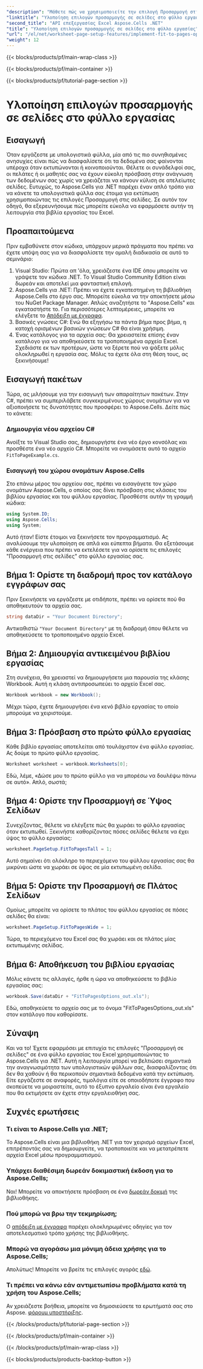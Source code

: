 ```yaml
---
"description": "Μάθετε πώς να χρησιμοποιείτε την επιλογή Προσαρμογή στις σελίδες στο Aspose.Cells για .NET για να βελτιώσετε τη μορφοποίηση του φύλλου εργασίας του Excel για καλύτερη αναγνωσιμότητα."
"linktitle": "Υλοποίηση επιλογών προσαρμογής σε σελίδες στο φύλλο εργασίας"
"second_title": "API επεξεργασίας Excel Aspose.Cells .NET"
"title": "Υλοποίηση επιλογών προσαρμογής σε σελίδες στο φύλλο εργασίας"
"url": "/el/net/worksheet-page-setup-features/implement-fit-to-pages-options/"
"weight": 12
---
```


{{< blocks/products/pf/main-wrap-class >}}

{{< blocks/products/pf/main-container >}}

{{< blocks/products/pf/tutorial-page-section >}}

# Υλοποίηση επιλογών προσαρμογής σε σελίδες στο φύλλο εργασίας

## Εισαγωγή
Όταν εργάζεστε με υπολογιστικά φύλλα, μία από τις πιο συνηθισμένες ανησυχίες είναι πώς να διασφαλίσετε ότι τα δεδομένα σας φαίνονται υπέροχα όταν εκτυπώνονται ή κοινοποιούνται. Θέλετε οι συνάδελφοί σας, οι πελάτες ή οι μαθητές σας να έχουν εύκολη πρόσβαση στην ανάγνωση των δεδομένων σας χωρίς να χρειάζεται να κάνουν κύλιση σε ατελείωτες σελίδες. Ευτυχώς, το Aspose.Cells για .NET παρέχει έναν απλό τρόπο για να κάνετε τα υπολογιστικά φύλλα σας έτοιμα για εκτύπωση χρησιμοποιώντας τις επιλογές Προσαρμογή στις σελίδες. Σε αυτόν τον οδηγό, θα εξερευνήσουμε πώς μπορείτε εύκολα να εφαρμόσετε αυτήν τη λειτουργία στα βιβλία εργασίας του Excel. 
## Προαπαιτούμενα
Πριν εμβαθύνετε στον κώδικα, υπάρχουν μερικά πράγματα που πρέπει να έχετε υπόψη σας για να διασφαλίσετε την ομαλή διαδικασία σε αυτό το σεμινάριο:
1. Visual Studio: Πρώτα απ 'όλα, χρειάζεστε ένα IDE όπου μπορείτε να γράψετε τον κώδικα .NET. Το Visual Studio Community Edition είναι δωρεάν και αποτελεί μια φανταστική επιλογή.
2. Aspose.Cells για .NET: Πρέπει να έχετε εγκατεστημένη τη βιβλιοθήκη Aspose.Cells στο έργο σας. Μπορείτε εύκολα να την αποκτήσετε μέσω του NuGet Package Manager. Απλώς αναζητήστε το "Aspose.Cells" και εγκαταστήστε το. Για περισσότερες λεπτομέρειες, μπορείτε να ελέγξετε το [Απόδειξη με έγγραφα](https://reference.aspose.com/cells/net/).
3. Βασικές γνώσεις C#: Ενώ θα εξηγήσω τα πάντα βήμα προς βήμα, η κατοχή ορισμένων βασικών γνώσεων C# θα είναι χρήσιμη.
4. Ένας κατάλογος για τα αρχεία σας: Θα χρειαστείτε επίσης έναν κατάλογο για να αποθηκεύσετε τα τροποποιημένα αρχεία Excel. Σχεδιάστε εκ των προτέρων, ώστε να ξέρετε πού να ψάξετε μόλις ολοκληρωθεί η εργασία σας.
Μόλις τα έχετε όλα στη θέση τους, ας ξεκινήσουμε!
## Εισαγωγή πακέτων
Τώρα, ας μιλήσουμε για την εισαγωγή των απαραίτητων πακέτων. Στην C#, πρέπει να συμπεριλάβετε συγκεκριμένους χώρους ονομάτων για να αξιοποιήσετε τις δυνατότητες που προσφέρει το Aspose.Cells. Δείτε πώς το κάνετε:
### Δημιουργία νέου αρχείου C#
Ανοίξτε το Visual Studio σας, δημιουργήστε ένα νέο έργο κονσόλας και προσθέστε ένα νέο αρχείο C#. Μπορείτε να ονομάσετε αυτό το αρχείο `FitToPageExample.cs`.
### Εισαγωγή του χώρου ονομάτων Aspose.Cells
Στο επάνω μέρος του αρχείου σας, πρέπει να εισαγάγετε τον χώρο ονομάτων Aspose.Cells, ο οποίος σας δίνει πρόσβαση στις κλάσεις του βιβλίου εργασίας και του φύλλου εργασίας. Προσθέστε αυτήν τη γραμμή κώδικα:
```csharp
using System.IO;
using Aspose.Cells;
using System;
```
Αυτό ήταν! Είστε έτοιμοι να ξεκινήσετε τον προγραμματισμό.
Ας αναλύσουμε την υλοποίηση σε απλά και εύπεπτα βήματα. Θα εξετάσουμε κάθε ενέργεια που πρέπει να εκτελέσετε για να ορίσετε τις επιλογές "Προσαρμογή στις σελίδες" στο φύλλο εργασίας σας.
## Βήμα 1: Ορίστε τη διαδρομή προς τον κατάλογο εγγράφων σας
Πριν ξεκινήσετε να εργάζεστε με οτιδήποτε, πρέπει να ορίσετε πού θα αποθηκευτούν τα αρχεία σας.
```csharp
string dataDir = "Your Document Directory";
```
Αντικαθιστώ `"Your Document Directory"` με τη διαδρομή όπου θέλετε να αποθηκεύσετε το τροποποιημένο αρχείο Excel.
## Βήμα 2: Δημιουργία αντικειμένου βιβλίου εργασίας
Στη συνέχεια, θα χρειαστεί να δημιουργήσετε μια παρουσία της κλάσης Workbook. Αυτή η κλάση αντιπροσωπεύει το αρχείο Excel σας.
```csharp
Workbook workbook = new Workbook();
```
Μέχρι τώρα, έχετε δημιουργήσει ένα κενό βιβλίο εργασίας το οποίο μπορούμε να χειριστούμε.
## Βήμα 3: Πρόσβαση στο πρώτο φύλλο εργασίας
Κάθε βιβλίο εργασίας αποτελείται από τουλάχιστον ένα φύλλο εργασίας. Ας δούμε το πρώτο φύλλο εργασίας.
```csharp
Worksheet worksheet = workbook.Worksheets[0];
```
Εδώ, λέμε, «Δώσε μου το πρώτο φύλλο για να μπορέσω να δουλέψω πάνω σε αυτό». Απλό, σωστά;
## Βήμα 4: Ορίστε την Προσαρμογή σε Ύψος Σελίδων
Συνεχίζοντας, θέλετε να ελέγξετε πώς θα χωράει το φύλλο εργασίας όταν εκτυπωθεί. Ξεκινήστε καθορίζοντας πόσες σελίδες θέλετε να έχει ύψος το φύλλο εργασίας:
```csharp
worksheet.PageSetup.FitToPagesTall = 1;
```
Αυτό σημαίνει ότι ολόκληρο το περιεχόμενο του φύλλου εργασίας σας θα μικρύνει ώστε να χωράει σε ύψος σε μία εκτυπωμένη σελίδα. 
## Βήμα 5: Ορίστε την Προσαρμογή σε Πλάτος Σελίδων
Ομοίως, μπορείτε να ορίσετε το πλάτος του φύλλου εργασίας σε πόσες σελίδες θα είναι:
```csharp
worksheet.PageSetup.FitToPagesWide = 1;
```
Τώρα, το περιεχόμενο του Excel σας θα χωράει και σε πλάτος μίας εκτυπωμένης σελίδας. 
## Βήμα 6: Αποθήκευση του βιβλίου εργασίας
Μόλις κάνετε τις αλλαγές, ήρθε η ώρα να αποθηκεύσετε το βιβλίο εργασίας σας:
```csharp
workbook.Save(dataDir + "FitToPagesOptions_out.xls");
```
Εδώ, αποθηκεύετε το αρχείο σας με το όνομα "FitToPagesOptions_out.xls" στον κατάλογο που καθορίσατε.
## Σύναψη
Και να το! Έχετε εφαρμόσει με επιτυχία τις επιλογές "Προσαρμογή σε σελίδες" σε ένα φύλλο εργασίας του Excel χρησιμοποιώντας το Aspose.Cells για .NET. Αυτή η λειτουργία μπορεί να βελτιώσει σημαντικά την αναγνωσιμότητα των υπολογιστικών φύλλων σας, διασφαλίζοντας ότι δεν θα χαθούν ή θα περικοπούν σημαντικά δεδομένα κατά την εκτύπωση. Είτε εργάζεστε σε αναφορές, τιμολόγια είτε σε οποιοδήποτε έγγραφο που σκοπεύετε να μοιραστείτε, αυτό το έξυπνο εργαλείο είναι ένα εργαλείο που θα εκτιμήσετε αν έχετε στην εργαλειοθήκη σας.
## Συχνές ερωτήσεις
### Τι είναι το Aspose.Cells για .NET;
Το Aspose.Cells είναι μια βιβλιοθήκη .NET για τον χειρισμό αρχείων Excel, επιτρέποντάς σας να δημιουργείτε, να τροποποιείτε και να μετατρέπετε αρχεία Excel μέσω προγραμματισμού.
### Υπάρχει διαθέσιμη δωρεάν δοκιμαστική έκδοση για το Aspose.Cells;
Ναι! Μπορείτε να αποκτήσετε πρόσβαση σε ένα [δωρεάν δοκιμή](https://releases.aspose.com/) της βιβλιοθήκης.
### Πού μπορώ να βρω την τεκμηρίωση;
Ο [απόδειξη με έγγραφα](https://reference.aspose.com/cells/net/) παρέχει ολοκληρωμένες οδηγίες για τον αποτελεσματικό τρόπο χρήσης της βιβλιοθήκης.
### Μπορώ να αγοράσω μια μόνιμη άδεια χρήσης για το Aspose.Cells;
Απολύτως! Μπορείτε να βρείτε τις επιλογές αγοράς [εδώ](https://purchase.aspose.com/buy).
### Τι πρέπει να κάνω εάν αντιμετωπίσω προβλήματα κατά τη χρήση του Aspose.Cells;
Αν χρειάζεστε βοήθεια, μπορείτε να δημοσιεύσετε τα ερωτήματά σας στο Aspose. [φόρουμ υποστήριξης](https://forum.aspose.com/c/cells/9).


{{< /blocks/products/pf/tutorial-page-section >}}

{{< /blocks/products/pf/main-container >}}

{{< /blocks/products/pf/main-wrap-class >}}

{{< blocks/products/products-backtop-button >}}